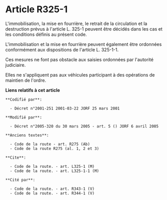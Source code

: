# Article R325-1

L'immobilisation, la mise en fourrière, le retrait de la circulation et la destruction prévus à l'article L. 325-1 peuvent
être décidés dans les cas et les conditions définis au présent code.

L'immobilisation et la mise en fourrière peuvent également être ordonnées conformément aux dispositions de l'article L.
325-1-1.

Ces mesures ne font pas obstacle aux saisies ordonnées par l'autorité judiciaire.

Elles ne s'appliquent pas aux véhicules participant à des opérations de maintien de l'ordre.

**Liens relatifs à cet article**

	**Codifié par**:

	  - Décret n°2001-251 2001-03-22 JORF 25 mars 2001

	**Modifié par**:

	  - Décret n°2005-320 du 30 mars 2005 - art. 5 () JORF 6 avril 2005

	**Anciens textes**:

	  - Code de la route - art. R275 (Ab)
	  - Code de la route R275 (al. 1, 2 et 3)

	**Cite**:

	  - Code de la route. - art. L325-1 (M)
	  - Code de la route. - art. L325-1-1 (M)

	**Cité par**:

	  - Code de la route. - art. R343-1 (V)
	  - Code de la route. - art. R344-1 (V)

